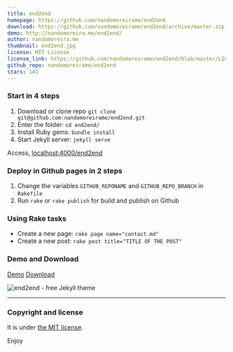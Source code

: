 ```yaml
---
title: end2end
homepage: https://github.com/nandomoreirame/end2end
download: https://github.com/nandomoreirame/end2end/archive/master.zip
demo: http://nandomoreira.me/end2end/
author: nandomoreira.me
thumbnail: end2end.jpg
license: MIT License
license_link: https://github.com/nandomoreirame/end2end/blob/master/LICENSE
github_repo: nandomoreirame/end2end
stars: 141
---
```


### Start in 4 steps

1. Download or clone repo `git clone git@github.com:nandomoreirame/end2end.git`
2. Enter the folder: `cd end2end/`
3. Install Ruby gems: `bundle install`
4. Start Jekyll server: `jekyll serve`

Access, [localhost:4000/end2end](http://localhost:4000/end2end)

### Deploy in Github pages in 2 steps

1. Change the variables `GITHUB_REPONAME` and `GITHUB_REPO_BRANCH` in
   `Rakefile`
2. Run `rake` or `rake publish` for build and publish on Github


### Using Rake tasks

* Create a new page: `rake page name="contact.md"`
* Create a new post: `rake post title="TITLE OF THE POST"`


### Demo and Download

[Demo](http://nandomoreira.me/end2end/)
[Download](https://github.com/nandomoreirame/end2end/archive/master.zip)

![end2end - free Jekyll theme](http://raw.githubusercontent.com/nandomoreirame/end2end/master/screenshot.jpg)

---

### Copyright and license

It is under [the MIT license](/LICENSE).

Enjoy
